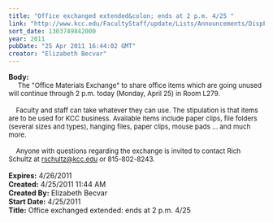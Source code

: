 ```yaml
---
title: "Office exchanged extended&colon; ends at 2 p.m. 4/25 "
link: "http://www.kcc.edu/FacultyStaff/update/Lists/Announcements/DispForm.aspx?ID=246"
sort_date: 1303749842000
year: 2011
pubDate: "25 Apr 2011 16:44:02 GMT"
creator: "Elizabeth Becvar"
---
```


<div><b>Body:</b> <div class=ExternalClassE795AD74B5944290B115C4A0C360153F><div><font size=2>     The &quot;Office Materials Exchange&quot; to share office items which are going unused will continue through 2 p.m. today (Monday, April 25) in Room L279.</font></div>
<div><font size=2></font> </div>
<div><font size=2>    Faculty and staff can take whatever they can use. The stipulation is that items are to be used for KCC business. Available items include paper clips, file folders (several sizes and types), hanging files, paper clips, mouse pads ... and much more.</font></div>
<div><font size=2><br>    Anyone with questions regarding the exchange is invited to contact Rich Schultz at </font><a href="mailto:rschultz@kcc.edu"><font size=2>rschultz@kcc.edu</font></a><font size=2> or 815-802-8243.     <br> </font></div></div></div>
<div><b>Expires:</b> 4/26/2011</div>
<div><b>Created:</b> 4/25/2011 11:44 AM</div>
<div><b>Created By:</b> Elizabeth Becvar</div>
<div><b>Start Date:</b> 4/25/2011</div>
<div><b>Title:</b> Office exchanged extended: ends at 2 p.m. 4/25 </div>
